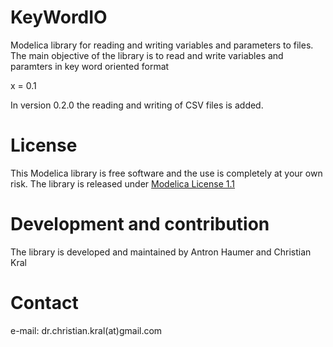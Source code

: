 # KeyWordIO
Modelica library for reading and writing variables and parameters to files. The main objective of the library is to read and write variables and paramters in key word oriented format

  x = 0.1
  
In version 0.2.0 the reading and writing of CSV files is added.   
  
# License

This Modelica library is free software and the use is completely at your own
risk. The library is released under [Modelica License 1.1](https://www.modelica.org/licenses/ModelicaLicense1.1)

# Development and contribution

The library is developed and maintained by Antron Haumer and Christian Kral

# Contact

e-mail: dr.christian.kral(at)gmail.com   
